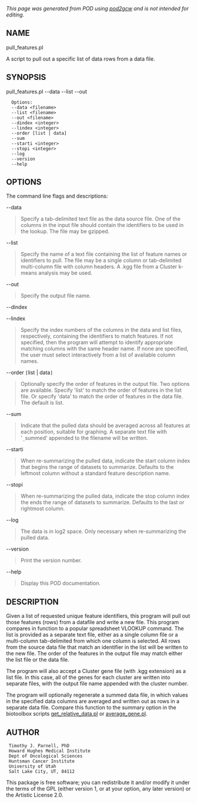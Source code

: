 _This page was generated from POD using [pod2gcw](http://code.google.com/p/pod2gcw) and is not intended for editing._

## NAME ##
pull\_features.pl

A script to pull out a specific list of data rows from a data file.

## SYNOPSIS ##
pull\_features.pl --data <filename> --list <filename> --out <filename>

```
  Options:
  --data <filename>
  --list <filename>
  --out <filename>
  --dindex <integer>
  --lindex <integer>
  --order [list | data]
  --sum
  --starti <integer>
  --stopi <integer>
  --log
  --version
  --help
```
## OPTIONS ##
The command line flags and descriptions:

--data


> Specify a tab-delimited text file as the data source file. One of  the columns in the input file should contain the identifiers to be  used in the lookup. The file may be gzipped.

> 
--list


> Specify the name of a text file containing the list of feature  names or identifiers to pull. The file may be a single column or  tab-delimited multi-column file with column headers. A .kgg file  from a Cluster k-means analysis may be used.

> 
--out


> Specify the output file name.

> 
--dindex <integer>


--lindex <integer>


> Specify the index numbers of the columns in the data and list  files, respectively, containing the identifiers to match features.  If not specified, then the program will attempt to identify   appropriate matching columns with the same header name. If none  are specified, the user must select interactively from a list of  available column names.

> 
--order `[`list | data`]`


> Optionally specify the order of features in the output file. Two  options are available. Specify 'list' to match the order of features  in the list file. Or specify 'data' to match the order of features  in the data file. The default is list.

> 
--sum


> Indicate that the pulled data should be averaged across all  features at each position, suitable for graphing. A separate text  file with '`_`summed' appended to the filename will be written.

> 
--starti <integer>


> When re-summarizing the pulled data, indicate the start column  index that begins the range of datasets to summarize. Defaults  to the leftmost column without a standard feature description name.

> 
--stopi <integer>


> When re-summarizing the pulled data, indicate the stop column index the ends the range of datasets to summarize. Defaults to the last or rightmost column.

> 
--log


> The data is in log2 space. Only necessary when re-summarizing the pulled data.

> 
--version


> Print the version number.

> 
--help


> Display this POD documentation.

> 
## DESCRIPTION ##
Given a list of requested unique feature identifiers, this program will  pull out those features (rows) from a datafile and write a new file. This  program compares in function to a popular spreadsheet VLOOKUP command.  The list is provided as a separate text file, either as a single column  file or a multi-column tab-delimited from which one column is selected.  All rows from the source data file that match an identifier in the list  will be written to the new file. The order of the features in the output  file may match either the list file or the data file.

The program will also accept a Cluster gene file (with .kgg extension)  as a list file. In this case, all of the genes for each cluster are  written into separate files, with the output file name appended with the  cluster number.

The program will optionally regenerate a summed data file, in which values  in the specified data columns are averaged and written out as rows in a  separate data file. Compare this function to the summary option in the  biotoolbox scripts [get\_relative\_data.pl](Pod_get_relative_data_pl.md) or [average\_gene.pl](Pod_average_gene_pl.md).

## AUTHOR ##
```
 Timothy J. Parnell, PhD
 Howard Hughes Medical Institute
 Dept of Oncological Sciences
 Huntsman Cancer Institute
 University of Utah
 Salt Lake City, UT, 84112
```
This package is free software; you can redistribute it and/or modify it under the terms of the GPL (either version 1, or at your option, any later version) or the Artistic License 2.0.

